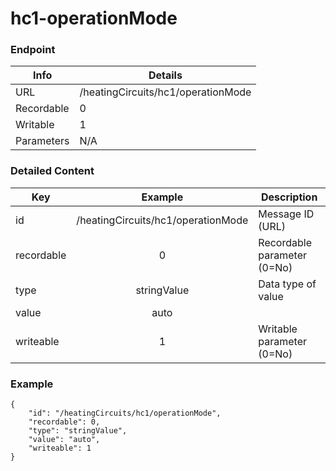 # hc1-operationMode



### Endpoint

| Info  | Details |
| ------------- | ------------- |
| URL   | /heatingCircuits/hc1/operationMode   |
| Recordable   | 0   |
| Writable   | 1   |
| Parameters  | N/A  |

### Detailed Content

|  Key  | Example | Description |
| ------------- | :------: | ------------------------------ |
|  id | /heatingCircuits/hc1/operationMode | Message ID (URL) |
|  recordable | 0 | Recordable parameter (0=No) |
|  type | stringValue | Data type of value |
|  value | auto |  |
|  writeable | 1 | Writable parameter (0=No) |

### Example
```
{
    "id": "/heatingCircuits/hc1/operationMode",
    "recordable": 0,
    "type": "stringValue",
    "value": "auto",
    "writeable": 1
}
```

